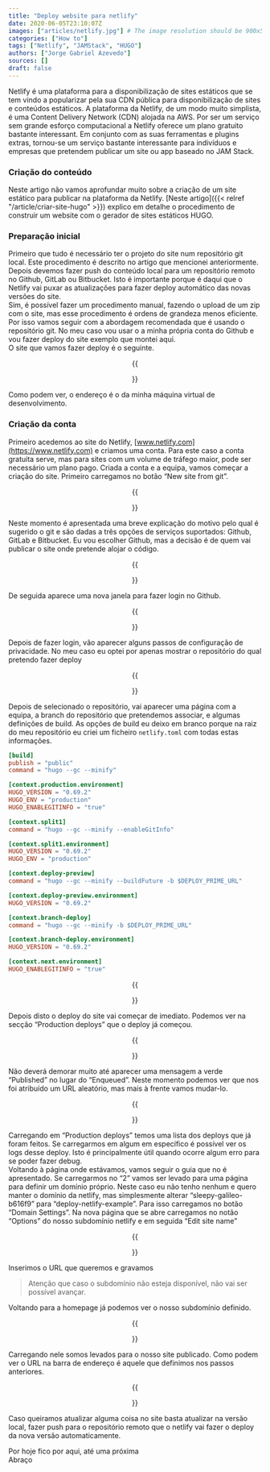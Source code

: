 ```yaml
---
title: "Deploy website para netlify"
date: 2020-06-05T23:10:07Z
images: ["articles/netlify.jpg"] # The image resolution should be 900x500 or a proportional resolution
categories: ["How to"]
tags: ["Netlify", "JAMStack", "HUGO"]
authors: ["Jorge Gabriel Azevedo"]
sources: []
draft: false
---
```

Netlify é uma plataforma para a disponibilização de sites estáticos que se tem vindo a popularizar pela sua CDN pública para disponibilização de sites e conteúdos estáticos.<!--more-->
A plataforma da Netlify, de um modo muito simplista, é uma Content Delivery Network (CDN) alojada na AWS. Por ser um serviço sem grande esforço computacional a Netlify oferece um plano gratuito bastante interessant. Em conjunto com as suas ferramentas e plugins extras, tornou-se um serviço bastante interessante para indivíduos e empresas que pretendem publicar um site ou app baseado no JAM Stack.

### Criação do conteúdo
Neste artigo não vamos aprofundar muito sobre a criação de um site estático para publicar na plataforma da Netlify. [Neste artigo]({{< relref "/article/criar-site-hugo" >}}) explico em detalhe o procedimento de construir um website com o gerador de sites estáticos HUGO.

### Preparação inicial
Primeiro que tudo é necessário ter o projeto do site num repositório git local. Este procedimento é descrito no artigo que mencionei anteriormente. Depois devemos fazer push do conteúdo local para um repositório remoto no Github, GitLab ou Bitbucket. Isto é importante porque é daqui que o Netlify vai puxar as atualizações para fazer deploy automático das novas versões do site.  
Sim, é possível fazer um procedimento manual, fazendo o upload de um zip com o site, mas esse procedimento é ordens de grandeza menos eficiente. Por isso vamos seguir com a abordagem recomendada que é usando o repositório git. No meu caso vou usar o a minha própria conta do Github e vou fazer deploy do site exemplo que montei aqui.  
O site que vamos fazer deploy é o seguinte.

<div align="center">
    {{<figure src="/images/articles/deploy-website-netlify/0.png">}}
</div>

Como podem ver, o endereço é o da minha máquina virtual de desenvolvimento.

### Criação da conta
Primeiro acedemos ao site do Netlify, [www.netlify.com](https://www.netlify.com) e criamos uma conta. Para este caso a conta gratuita serve, mas para sites com um volume de tráfego maior, pode ser necessário um plano pago. Criada a conta e a equipa, vamos começar a criação do site. Primeiro carregamos no botão “New site from git”.

<div align="center">
    {{<figure src="/images/articles/deploy-website-netlify/1.png">}}
</div>

Neste momento é apresentada uma breve explicação do motivo pelo qual é sugerido o git e são dadas a três opções de serviços suportados: Github, GitLab e Bitbucket. Eu vou escolher Github, mas a decisão é de quem vai publicar o site onde pretende alojar o código.

<div align="center">
    {{<figure src="/images/articles/deploy-website-netlify/1-1.png">}}
</div>

De seguida aparece uma nova janela para fazer login no Github.

<div align="center">
    {{<figure src="/images/articles/deploy-website-netlify/2.png">}}
</div>

Depois de fazer login, vão aparecer alguns passos de configuração de privacidade. No meu caso eu optei por apenas mostrar o repositório do qual pretendo fazer deploy

<div align="center">
    {{<figure src="/images/articles/deploy-website-netlify/3.png">}}
</div>

Depois de selecionado o repositório, vai aparecer uma página com a equipa, a branch do repositório que pretendemos associar, e algumas definições de build. As opções de build eu deixo em branco porque na raiz do meu repositório eu criei um ficheiro ```netlify.toml``` com todas estas informações.
```toml
[build]
publish = "public"
command = "hugo --gc --minify"

[context.production.environment]
HUGO_VERSION = "0.69.2"
HUGO_ENV = "production"
HUGO_ENABLEGITINFO = "true"

[context.split1]
command = "hugo --gc --minify --enableGitInfo"

[context.split1.environment]
HUGO_VERSION = "0.69.2"
HUGO_ENV = "production"

[context.deploy-preview]
command = "hugo --gc --minify --buildFuture -b $DEPLOY_PRIME_URL"

[context.deploy-preview.environment]
HUGO_VERSION = "0.69.2"

[context.branch-deploy]
command = "hugo --gc --minify -b $DEPLOY_PRIME_URL"

[context.branch-deploy.environment]
HUGO_VERSION = "0.69.2"

[context.next.environment]
HUGO_ENABLEGITINFO = "true"
```

<div align="center">
    {{<figure src="/images/articles/deploy-website-netlify/4.png">}}
</div>

Depois disto o deploy do site vai começar de imediato. Podemos ver na secção “Production deploys” que o deploy já começou.

<div align="center">
    {{<figure src="/images/articles/deploy-website-netlify/4-1.png">}}
</div>

Não deverá demorar muito até aparecer uma mensagem a verde “Published” no lugar do “Enqueued”. Neste momento podemos ver que nos foi atribuído um URL aleatório, mas mais à frente vamos mudar-lo.

<div align="center">
    {{<figure src="/images/articles/deploy-website-netlify/5.png">}}
</div>

Carregando em “Production deploys” temos uma lista dos deploys que já foram feitos. Se carregarmos em algum em específico é possível ver os logs desse deploy. Isto é principalmente útil quando ocorre algum erro para se poder fazer debug.  
Voltando à página onde estávamos, vamos seguir o guia que no é apresentado. Se carregarmos no “2” vamos ser levado para uma página para definir um domínio próprio. Neste caso eu não tenho nenhum e quero manter o domínio da netlify, mas simplesmente alterar “sleepy-galileo-b616f9” para “deploy-netlify-example”. Para isso carregamos no botão “Domain Settings”. Na nova página que se abre carregamos no notão “Options” do nosso subdomínio netlify e em seguida “Edit site name”

<div align="center">
    {{<figure src="/images/articles/deploy-website-netlify/6.png">}}
</div>

Inserimos o URL que queremos e gravamos
> Atenção que caso o subdomínio não esteja disponível, não vai ser possível avançar.

Voltando para a homepage já podemos ver o nosso subdomínio definido. 

<div align="center">
    {{<figure src="/images/articles/deploy-website-netlify/7.png">}}
</div>

Carregando nele somos levados para o nosso site publicado. Como podem ver o URL na barra de endereço é aquele que definimos nos passos anteriores.

<div align="center">
    {{<figure src="/images/articles/deploy-website-netlify/8.png">}}
</div>

Caso queiramos atualizar alguma coisa no site basta atualizar na versão local, fazer push para o repositório remoto que o netlify vai fazer o deploy da nova versão automaticamente.

Por hoje fico por aqui, até uma próxima  
Abraço
